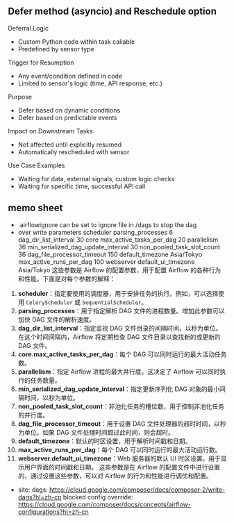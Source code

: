 ## Defer method (asyncio) and Reschedule option

Deferral Logic
- Custom Python code within task callable	
- Predefined by sensor type

Trigger for Resumption
- Any event/condition defined in code
- Limited to sensor's logic (time, API response, etc.)

Purpose	
- Defer based on dynamic conditions	
- Defer based on predictable events

Impact on Downstream Tasks
- Not affected until explicitly resumed	
- Automatically rescheduled with sensor

Use Case Examples
- Waiting for data, external signals, custom logic checks
- Waiting for specific time, successful API call



## memo sheet

- .airflowignore can be set to ignore file in /dags to stop the dag
- over write parameters
scheduler
parsing_processes
6
dag_dir_list_interval
30
core
max_active_tasks_per_dag
20
parallelism
36
min_serialized_dag_update_interval
30
non_pooled_task_slot_count
36
dag_file_processor_timeout
150
default_timezone
Asia/Tokyo
max_active_runs_per_dag
100
webserver
default_ui_timezone
Asia/Tokyo
这些参数是 Airflow 的配置参数，用于配置 Airflow 的各种行为和性能。下面是对每个参数的解释：
1. **scheduler**：指定要使用的调度器，用于安排任务的执行。例如，可以选择使用 `CeleryScheduler` 或 `SequentialScheduler`。
2. **parsing_processes**：用于指定解析 DAG 文件的进程数量。增加此参数可以加快 DAG 文件的解析速度。
3. **dag_dir_list_interval**：指定监视 DAG 文件目录的间隔时间，以秒为单位。在这个时间间隔内，Airflow 将定期检查 DAG 文件目录以查找新的或更新的 DAG 文件。
4. **core.max_active_tasks_per_dag**：每个 DAG 可以同时运行的最大活动任务数。
5. **parallelism**：指定 Airflow 进程的最大并行度。这决定了 Airflow 可以同时执行的任务数量。
6. **min_serialized_dag_update_interval**：指定更新序列化 DAG 对象的最小间隔时间，以秒为单位。
7. **non_pooled_task_slot_count**：非池化任务的槽位数，用于控制非池化任务的并行度。
8. **dag_file_processor_timeout**：用于设置 DAG 文件处理器的超时时间，以秒为单位。如果 DAG 文件处理时间超过此时间，则会超时。
9. **default_timezone**：默认的时区设置，用于解析时间戳和日期。
10. **max_active_runs_per_dag**：每个 DAG 可以同时运行的最大活动运行数。
11. **webserver.default_ui_timezone**：Web 服务器的默认 UI 时区设置，用于显示用户界面的时间戳和日期。
这些参数是在 Airflow 的配置文件中进行设置的，通过设置这些参数，可以对 Airflow 的行为和性能进行调优和配置。

- site:
dags:
https://cloud.google.com/composer/docs/composer-2/write-dags?hl=zh-cn
blocked config override:
https://cloud.google.com/composer/docs/concepts/airflow-configurations?hl=zh-cn


